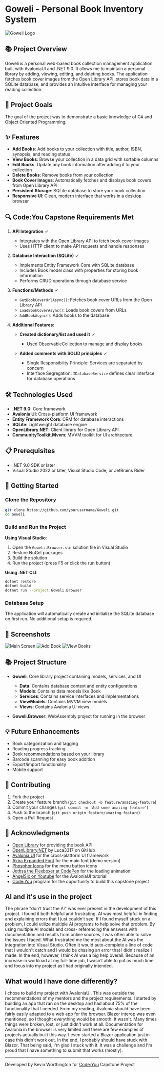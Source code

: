 # Goweli - Personal Book Inventory System

![Goweli Logo](https://github.com/KevinLWorthington/SDProjectPlan/blob/main/Assets/GOWELILOGOPLAIN.png)

## 📚 Project Overview

Goweli is a personal web-based book collection management application built with AvaloniaUI and .NET 9.0.
It allows me to maintain a personal library by adding, viewing, editing, and deleting books. The application
fetches book cover images from the Open Library API, stores book data in a SQLite database, and provides an
intuitive interface for managing your reading collection.

## 🎏 Project Goals

The goal of the project was to demonstrate a basic knowledge of C# and Object Oriented Programming.

## ✨ Features

- **Add Books**: Add books to your collection with title, author, ISBN, synopsis, and reading status
- **View Books**: Browse your collection in a data grid with sortable columns
- **Edit Books**: Update any book information after adding it to your collection
- **Delete Books**: Remove books from your collection
- **Book Cover Images**: Automatically fetches and displays book covers from Open Library API
- **Persistent Storage**: SQLite database to store your book collection
- **Responsive UI**: Clean, modern interface that works in a desktop browser

## 🔍 Code:You Capstone Requirements Met

1. **API Integration** ✓
   - Integrates with the Open Library API to fetch book cover images
   - Uses HTTP client to make API requests and handle responses

2. **Database Interaction (SQLite)** ✓
   - Implements Entity Framework Core with SQLite database
   - Includes Book model class with properties for storing book information
   - Performs CRUD operations through database service

3. **Functions/Methods** ✓
   - `GetBookCoverUrlAsync()`: Fetches book cover URLs from the Open Library API
   - `LoadBookCoverAsync()`: Loads book covers from URLs
   - `AddBookAsync()`: Adds books to the database

4. **Additional Features:**

   - **Created dictionary/list and used it** ✓
     - Used ObservableCollection to manage and display books

   - **Added comments with SOLID principles** ✓
     - Single Responsibility Principle: Services are separated by concern
     - Interface Segregation: `IDatabaseService` defines clear interface for database operations

## 🛠️ Technologies Used

- **.NET 9.0**: Core framework
- **Avalonia UI**: Cross-platform UI framework
- **Entity Framework Core**: ORM for database interactions
- **SQLite**: Lightweight database engine
- **OpenLibrary.NET**: Client library for Open Library API
- **CommunityToolkit.Mvvm**: MVVM toolkit for UI architecture

## 📋 Prerequisites

- .NET 9.0 SDK or later
- Visual Studio 2022 or later, Visual Studio Code, or JetBrains Rider

## 🚀 Getting Started

### Clone the Repository

```bash
git clone https://github.com/yourusername/Goweli.git
cd Goweli
```

### Build and Run the Project

**Using Visual Studio**:
1. Open the `Goweli.Browser.sln` solution file in Visual Studio
2. Restore NuGet packages
3. Build the solution
4. Run the project (press F5 or click the run button)

**Using .NET CLI**:
```bash
dotnet restore
dotnet build
dotnet run --project Goweli.Browser
```

### Database Setup

The application will automatically create and initialize the SQLite database on first run. No additional setup is required.

## 📱 Screenshots

![Main Screen](https://github.com/KevinLWorthington/SDProjectPlan/blob/main/Assets/GoweliMain.png)
![Add Book](https://github.com/KevinLWorthington/SDProjectPlan/blob/main/Assets/GoweliAdd.png)
![View Books](https://github.com/KevinLWorthington/SDProjectPlan/blob/main/Assets/GoweliView.png)

## 📚 Project Structure

- **Goweli**: Core library project containing models, services, and UI
  - **Data**: Contains database context and entity configurations
  - **Models**: Contains data models like Book
  - **Services**: Contains service interfaces and implementations
  - **ViewModels**: Contains MVVM view models
  - **Views**: Contains Avalonia UI views

- **Goweli.Browser**: WebAssembly project for running in the browser

## 💡 Future Enhancements

- Book categorization and tagging
- Reading progress tracking
- Book recommendations based on your library
- Barcode scanning for easy book addition
- Export/import functionality
- Mobile support

## 🤝 Contributing

1. Fork the project
2. Create your feature branch (`git checkout -b feature/amazing-feature`)
3. Commit your changes (`git commit -m 'Add some amazing feature'`)
4. Push to the branch (`git push origin feature/amazing-feature`)
5. Open a Pull Request

## 👏 Acknowledgments

- [Open Library](https://openlibrary.org/) for providing the book API
- [OpenLibrary.NET](https://github.com/Luca3317/OpenLibrary.NET/) by Luca3317 on GitHub
- [Avalonia UI](https://avaloniaui.net/) for the cross-platform UI framework
- [Akira Expanded Font](https://www.dafont.com/akira-expanded.font/) for the main font (demo version)
- [Phosphor Icons](https://phosphoricons.com/) for the menu button icons
- [Jothsa the Flexboxer at CodePen](https://codepen.io/Jothsa-the-flexboxer/pen/jOXbzod/) for the loading animation
- [AngelSix on Youtube](https://www.youtube.com/@AngelSix/) for the AvaloniaUI tutorial
- [Code:You](https://code-you.org/) program for the opportunity to build this capstone project

## AI and it's use in the project

The phrase "don't trust the AI" was ever present in the development of this project. I found it both helpful and frustrating.
AI was most helpful in finding and explaining errors that I just couldn't see. If I found myself stuck
on a problem, I could utilize multiple AI programs to help solve that problem. By using multiple AI models and cross-
referencing the answers with documentation and results from online sources, I was often able to solve the issues I faced.
What frustrated me the most about the AI was the integration into Visual Studio. Often it would auto-complete a line of code
that I wouldn't catch and I would be chasing an error that I didn't realize I made. In the end, however, I think AI was a big
help overall. Because of an increase in workload at my full-time job, I wasn't able to put as much time and focus into my project
as I had originally intended.

## What would I have done differently?

I chose to build my project with AvaloniaUI. This was outside the recommendations of my mentors and the project requirements.
I started by building an app that ran on the desktop and had about 75% of the functionality that I needed. From my reading,
Avalonia should have been fairly easily adapted to a web app for the browser. Blazor interop was even mentioned, so I thought
everything would be smooth. It wasn't. Many times things were broken, lost, or just didn't work at all. Documentation for
Avalonia in the browser is very limited and there are few examples of projects actually built this way. I even started a Blazor
application just in case this didn't work out. In the end, I probably should have stuck with Blazor. That being said, I'm glad
I stuck with it. It was a challenge and I'm proud that I have something to submit that works (mostly).

---

Developed by Kevin Worthington for [Code:You](https://code-you.org/) Capstone Project
